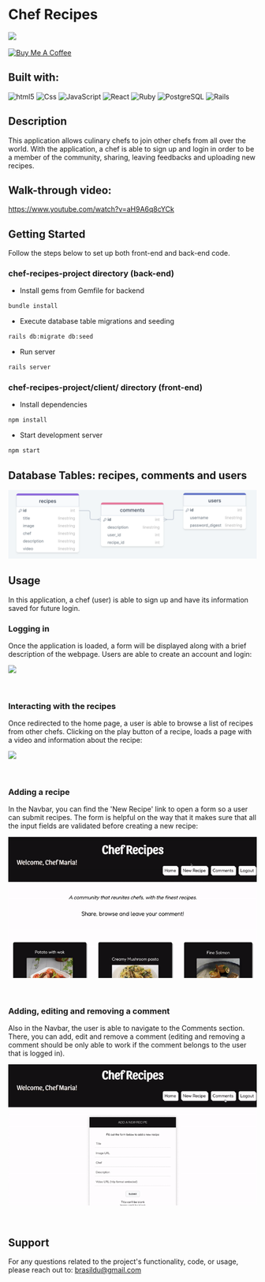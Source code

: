 # Chef Recipes

![](https://visitor-badge.glitch.me/badge?page_id=puneethreddyhc.onlineadv)

<a href="https://www.buymeacoffee.com/brasildu" target="_blank"><img src="https://cdn.buymeacoffee.com/buttons/v2/default-yellow.png" alt="Buy Me A Coffee" width="195" height="55"></a>

## Built with:
<img alt="html5" src="https://img.shields.io/badge/HTML5-E34F26?style=for-the-badge&logo=html5&logoColor=white" /> <img alt="Css" src="https://img.shields.io/badge/CSS-239120?&style=for-the-badge&logo=css3&logoColor=white" /> <img alt="JavaScript" src="https://img.shields.io/badge/JavaScript-323330?style=for-the-badge&logo=javascript&logoColor=F7DF1E" /> <img alt="React" src="https://img.shields.io/badge/React-20232A?style=for-the-badge&logo=react&logoColor=61DAFB" /> <img alt="Ruby" src="https://img.shields.io/badge/Ruby-CC342D?style=for-the-badge&logo=ruby&logoColor=white" /> <img alt="PostgreSQL" src="https://img.shields.io/badge/PostgreSQL-316192?style=for-the-badge&logo=postgresql&logoColor=white" /> <img alt="Rails" src="https://img.shields.io/badge/Ruby_on_Rails-CC0000?style=for-the-badge&logo=ruby-on-rails&logoColor=white" />  

## Description
This application allows culinary chefs to join other chefs from all over the world. With the application, a chef is able to sign up and login in order to be a member of the community, sharing, leaving feedbacks and uploading new recipes.  

## Walk-through video:
https://www.youtube.com/watch?v=aH9A6q8cYCk  


## Getting Started
Follow the steps below to set up both front-end and back-end code.

### chef-recipes-project directory (back-end)

- Install gems from Gemfile for backend

 ```bash
bundle install
  ```

- Execute database table migrations and seeding

 ```bash
 rails db:migrate db:seed
  ```
  
- Run server

 ```bash
rails server
  ```

### chef-recipes-project/client/ directory (front-end)

- Install dependencies  

 ```bash
npm install
  ```
  
- Start development server
  
 ```bash
npm start
  ```


## Database Tables: recipes, comments and users
<img alt="db tables" src="./gifs-images/db-tables.png"/>


## Usage

In this application, a chef (user) is able to sign up and have its information saved for future login.

### Logging in
Once the application is loaded, a form will be displayed along with a brief description of the webpage. Users are able to create an account and login:

![](./gifs-images/logging-in.gif)

<br/>

### Interacting with the recipes
Once redirected to the home page, a user is able to browse a list of recipes from other chefs. Clicking on the play button of a recipe, loads a page with a video and information about the recipe:

![](./gifs-images/recipes-list.gif)

<br/>

### Adding a recipe
In the Navbar, you can find the 'New Recipe' link to open a form so a user can submit recipes. The form is helpful on the way that it makes sure that all the input fields are validated before creating a new recipe:

![](./gifs-images/new-recipe.gif)

<br/>

### Adding, editing and removing a comment
Also in the Navbar, the user is able to navigate to the Comments section. There, you can add, edit and remove a comment (editing and removing a comment should be only able to work if the comment belongs to the user that is logged in).

![](./gifs-images/new-comment.gif)

<br/>

## Support
For any questions related to the project's functionality, code, or usage, please reach out to:
brasildu@gmail.com


